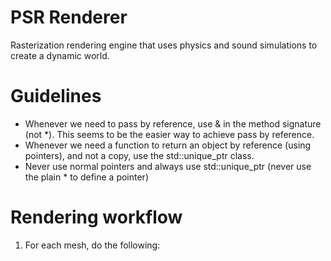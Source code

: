 # PSR Renderer
Rasterization rendering engine that uses physics and sound simulations to create a dynamic world.

# Guidelines
- Whenever we need to pass by reference, use & in the method signature (not *). This seems to be the easier way to achieve pass by reference.
- Whenever we need a function to return an object by reference (using pointers), and not a copy, use the std::unique_ptr class.
- Never use normal pointers and always use std::unique_ptr (never use the plain * to define a pointer)

# Rendering workflow
1. For each mesh, do the following: